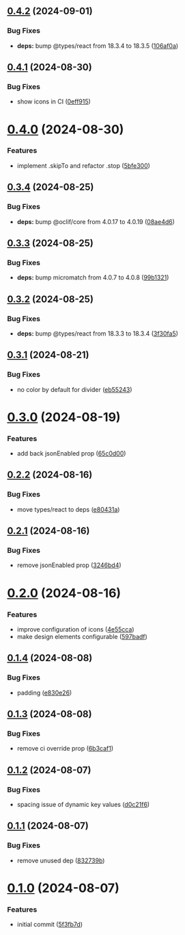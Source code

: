## [0.4.2](https://github.com/oclif/core/compare/0.4.1...0.4.2) (2024-09-01)

### Bug Fixes

- **deps:** bump @types/react from 18.3.4 to 18.3.5 ([106af0a](https://github.com/oclif/core/commit/106af0ae1ab510c9161cb05c2ab043fe18dcaeaf))

## [0.4.1](https://github.com/oclif/core/compare/0.4.0...0.4.1) (2024-08-30)

### Bug Fixes

- show icons in CI ([0eff915](https://github.com/oclif/core/commit/0eff915e25a1da12e8bb2028754a76ca26315511))

# [0.4.0](https://github.com/oclif/core/compare/0.3.4...0.4.0) (2024-08-30)

### Features

- implement .skipTo and refactor .stop ([5bfe300](https://github.com/oclif/core/commit/5bfe300e87176e72ab5219e9473edb60e9134b36))

## [0.3.4](https://github.com/oclif/core/compare/0.3.3...0.3.4) (2024-08-25)

### Bug Fixes

- **deps:** bump @oclif/core from 4.0.17 to 4.0.19 ([08ae4d6](https://github.com/oclif/core/commit/08ae4d621a9fa6797a3fe3d2fb7077884028cc01))

## [0.3.3](https://github.com/oclif/core/compare/0.3.2...0.3.3) (2024-08-25)

### Bug Fixes

- **deps:** bump micromatch from 4.0.7 to 4.0.8 ([99b1321](https://github.com/oclif/core/commit/99b13213993e442301d39f78423fa787463bce1a))

## [0.3.2](https://github.com/oclif/core/compare/0.3.1...0.3.2) (2024-08-25)

### Bug Fixes

- **deps:** bump @types/react from 18.3.3 to 18.3.4 ([3f30fa5](https://github.com/oclif/core/commit/3f30fa575ed1c713ffc9e51a8450fed363f681f8))

## [0.3.1](https://github.com/oclif/core/compare/0.3.0...0.3.1) (2024-08-21)

### Bug Fixes

- no color by default for divider ([eb55243](https://github.com/oclif/core/commit/eb55243e6b290a2f1d32c26dd6ec7013d4cdc9f1))

# [0.3.0](https://github.com/oclif/core/compare/0.2.2...0.3.0) (2024-08-19)

### Features

- add back jsonEnabled prop ([65c0d00](https://github.com/oclif/core/commit/65c0d009fa592748b2535e25a9d3ddc89d40264d))

## [0.2.2](https://github.com/oclif/core/compare/0.2.1...0.2.2) (2024-08-16)

### Bug Fixes

- move types/react to deps ([e80431a](https://github.com/oclif/core/commit/e80431a499af146fc5383f4335918e5f2322a21a))

## [0.2.1](https://github.com/oclif/core/compare/0.2.0...0.2.1) (2024-08-16)

### Bug Fixes

- remove jsonEnabled prop ([3246bd4](https://github.com/oclif/core/commit/3246bd4be35c87e99be5e32efd8cddaac91ce911))

# [0.2.0](https://github.com/oclif/core/compare/0.1.4...0.2.0) (2024-08-16)

### Features

- improve configuration of icons ([4e55cca](https://github.com/oclif/core/commit/4e55ccaecb3dc26ded3a60e0a95e7f3dfeb16363))
- make design elements configurable ([597badf](https://github.com/oclif/core/commit/597badf8dccdb846d7bc0703d986f422fc730b86))

## [0.1.4](https://github.com/oclif/core/compare/0.1.3...0.1.4) (2024-08-08)

### Bug Fixes

- padding ([e830e26](https://github.com/oclif/core/commit/e830e26034d8bed963885b3ba5a7eab410a91b76))

## [0.1.3](https://github.com/oclif/core/compare/0.1.2...0.1.3) (2024-08-08)

### Bug Fixes

- remove ci override prop ([6b3caf1](https://github.com/oclif/core/commit/6b3caf15751709a691b8b4d3c9c9ea9daf3a3c8f))

## [0.1.2](https://github.com/oclif/core/compare/0.1.1...0.1.2) (2024-08-07)

### Bug Fixes

- spacing issue of dynamic key values ([d0c21f6](https://github.com/oclif/core/commit/d0c21f6b2da3c5fe9c6482a3534ce7a877a4678f))

## [0.1.1](https://github.com/oclif/core/compare/0.1.0...0.1.1) (2024-08-07)

### Bug Fixes

- remove unused dep ([832739b](https://github.com/oclif/core/commit/832739b2bbc16a4071bd6db55139430067fe377c))

# [0.1.0](https://github.com/oclif/core/compare/5f3fb7d13379eb54f2e618f3d32e8e341eef2ae0...0.1.0) (2024-08-07)

### Features

- initial commit ([5f3fb7d](https://github.com/oclif/core/commit/5f3fb7d13379eb54f2e618f3d32e8e341eef2ae0))
